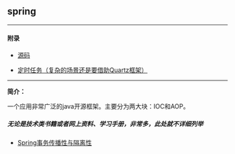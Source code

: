 ## spring

---

#### 附录

* [源码](https://github.com/spring-projects/spring-framework)

* [定时任务（复杂的场景还是要借助Quartz框架）](https://docs.spring.io/spring/docs/current/spring-framework-reference/html/scheduling.html) 


---



**简介：**

一个应用非常广泛的java开源框架。主要分为两大块：IOC和AOP。


#####   无论是技术类书籍或者网上资料、学习手册，非常多，此处就不详细列举

* [Spring事务传播性与隔离性](https://mp.weixin.qq.com/s/u4NLJ3I2vkeZHWBpgHsdEA)
